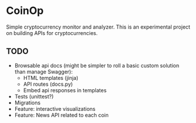 # CoinOp

Simple cryptocurrency monitor and analyzer. This is an experimental project on building APIs for cryptocurrencies.

## TODO
- Browsable api docs (might be simpler to roll a basic custom solution than manage Swagger):
    * HTML templates (jinja)
    * API routes (docs.py)
    * Embed api responses in templates
- Tests (unittest?)
- Migrations
- Feature: interactive visualizations
- Feature: News API related to each coin
